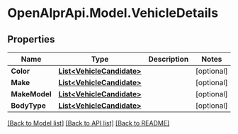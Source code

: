 # OpenAlprApi.Model.VehicleDetails
## Properties

Name | Type | Description | Notes
------------ | ------------- | ------------- | -------------
**Color** | [**List&lt;VehicleCandidate&gt;**](VehicleCandidate.md) |  | [optional] 
**Make** | [**List&lt;VehicleCandidate&gt;**](VehicleCandidate.md) |  | [optional] 
**MakeModel** | [**List&lt;VehicleCandidate&gt;**](VehicleCandidate.md) |  | [optional] 
**BodyType** | [**List&lt;VehicleCandidate&gt;**](VehicleCandidate.md) |  | [optional] 

[[Back to Model list]](../README.md#documentation-for-models) [[Back to API list]](../README.md#documentation-for-api-endpoints) [[Back to README]](../README.md)

